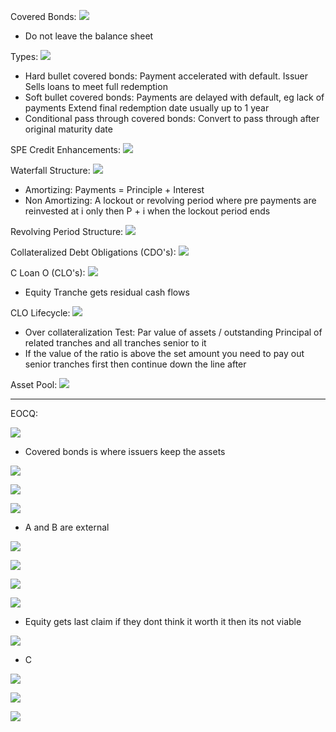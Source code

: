 

Covered Bonds:
![](https://i.imgur.com/SsQe1G8.png)
- Do not leave the balance sheet



Types:
![](https://i.imgur.com/E0TC3ur.png)
- Hard bullet covered bonds: Payment accelerated with default.
  Issuer Sells loans to meet full redemption
- Soft bullet covered bonds: Payments are delayed with default, eg lack of payments
  Extend final redemption date usually up to 1 year
- Conditional pass through covered bonds: Convert to pass through after original maturity date



SPE Credit Enhancements:
![](https://i.imgur.com/oahbKhJ.png)



Waterfall Structure:
![](https://i.imgur.com/zJBonVd.png)
- Amortizing: Payments = Principle + Interest
- Non Amortizing: A lockout or revolving period where pre payments are reinvested at i only then P + i when the lockout period ends



Revolving Period Structure:
![](https://i.imgur.com/Gfe2qLW.png)



Collateralized Debt Obligations (CDO's):
![](https://i.imgur.com/DsYP9Ff.png)




C Loan O (CLO's):
![](https://i.imgur.com/Hgt7rQt.png)
- Equity Tranche gets residual cash flows



CLO Lifecycle:
![](https://i.imgur.com/QJh0gBm.png)
- Over collateralization Test: Par value of assets / outstanding Principal of related tranches and all tranches senior to it
- If the value of the ratio is above the set amount you need to pay out senior tranches first then continue down the line after


Asset Pool:
![](https://i.imgur.com/f2Ilwn3.png)

____
EOCQ:




![](https://i.imgur.com/IYus6Ge.png)
- Covered bonds is where issuers keep the assets



![](https://i.imgur.com/67c7d5E.png)



![](https://i.imgur.com/tUJMRbY.png)



![](https://i.imgur.com/m4ViLD3.png)
- A and B are external 



![](https://i.imgur.com/pklDe7q.png)



![](https://i.imgur.com/KPhiIgX.png)



![](https://i.imgur.com/vqlhxEI.png)



![](https://i.imgur.com/frPiOOQ.png)
- Equity gets last claim if they dont think it worth it then its not viable


![](https://i.imgur.com/ORrXaDY.png)
- C



![](https://i.imgur.com/zK0D2XE.png)



![](https://i.imgur.com/arsSo0G.png)



![](https://i.imgur.com/e0xFQom.png)
